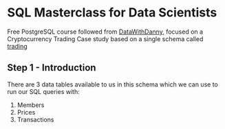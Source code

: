# SQL Masterclass for Data Scientists
Free PostgreSQL course followed from [DataWithDanny](https://github.com/DataWithDanny/sql-masterclass), focused on a Cryptocurrency Trading Case study based on a single schema called [trading](https://www.db-fiddle.com/f/cnLCK4ChsNfr5ViG6vzePg/7)

## Step 1 - Introduction
There are 3 data tables available to us in this schema which we can use to run our SQL queries with:

1. Members
1. Prices
1. Transactions